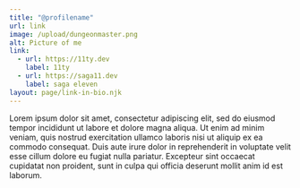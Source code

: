 ```yaml
---
title: "@profilename"
url: link
image: /upload/dungeonmaster.png
alt: Picture of me
link:
  - url: https://11ty.dev
    label: 11ty
  - url: https://saga11.dev
    label: saga eleven
layout: page/link-in-bio.njk
---
```


Lorem ipsum dolor sit amet, consectetur adipiscing elit, sed do eiusmod tempor incididunt ut labore et dolore magna aliqua. Ut enim ad minim veniam, quis nostrud exercitation ullamco laboris nisi ut aliquip ex ea commodo consequat. Duis aute irure dolor in reprehenderit in voluptate velit esse cillum dolore eu fugiat nulla pariatur. Excepteur sint occaecat cupidatat non proident, sunt in culpa qui officia deserunt mollit anim id est laborum.
